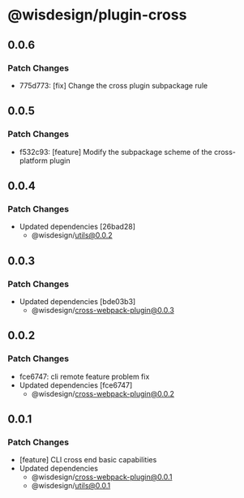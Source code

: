 # @wisdesign/plugin-cross

## 0.0.6

### Patch Changes

- 775d773: [fix] Change the cross plugin subpackage rule

## 0.0.5

### Patch Changes

- f532c93: [feature] Modify the subpackage scheme of the cross-platform plugin

## 0.0.4

### Patch Changes

- Updated dependencies [26bad28]
  - @wisdesign/utils@0.0.2

## 0.0.3

### Patch Changes

- Updated dependencies [bde03b3]
  - @wisdesign/cross-webpack-plugin@0.0.3

## 0.0.2

### Patch Changes

- fce6747: cli remote feature problem fix
- Updated dependencies [fce6747]
  - @wisdesign/cross-webpack-plugin@0.0.2

## 0.0.1

### Patch Changes

- [feature] CLI cross end basic capabilities
- Updated dependencies
  - @wisdesign/cross-webpack-plugin@0.0.1
  - @wisdesign/utils@0.0.1
